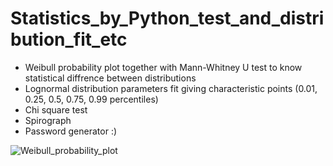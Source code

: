 # Statistics_by_Python_test_and_distribution_fit_etc

- Weibull probability plot together with Mann-Whitney U test to know statistical diffrence between distributions
- Lognormal distribution parameters fit giving characteristic points (0.01, 0.25, 0.5, 0.75, 0.99 percentiles)
- Chi square test
- Spirograph
- Password generator :)

![Weibull_probability_plot](https://user-images.githubusercontent.com/50325966/101886327-a9a6ee00-3bde-11eb-867f-67ae694d1e1b.jpg)

